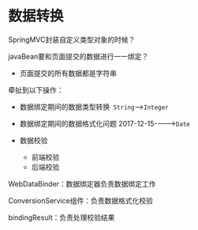 # 数据转换

SpringMVC封装自定义类型对象的时候？

javaBean要和页面提交的数据进行一一绑定？

- 页面提交的所有数据都是字符串

牵扯到以下操作：

- 数据绑定期间的数据类型转换` String`-->`Integer`
- 数据绑定期间的数据格式化问题  2017-12-15---->`Date`

- 数据校验
  - 前端校验
  - 后端校验

WebDataBinder：数据绑定器负责数据绑定工作

ConversionService组件：负责数据格式化校验

bindingResult：负责处理校验结果